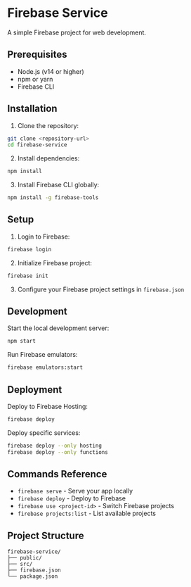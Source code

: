 # Firebase Service

A simple Firebase project for web development.

## Prerequisites

- Node.js (v14 or higher)
- npm or yarn
- Firebase CLI

## Installation

1. Clone the repository:
```bash
git clone <repository-url>
cd firebase-service
```

2. Install dependencies:
```bash
npm install
```

3. Install Firebase CLI globally:
```bash
npm install -g firebase-tools
```

## Setup

1. Login to Firebase:
```bash
firebase login
```

2. Initialize Firebase project:
```bash
firebase init
```

3. Configure your Firebase project settings in `firebase.json`

## Development

Start the local development server:
```bash
npm start
```

Run Firebase emulators:
```bash
firebase emulators:start
```

## Deployment

Deploy to Firebase Hosting:
```bash
firebase deploy
```

Deploy specific services:
```bash
firebase deploy --only hosting
firebase deploy --only functions
```

## Commands Reference

- `firebase serve` - Serve your app locally
- `firebase deploy` - Deploy to Firebase
- `firebase use <project-id>` - Switch Firebase projects
- `firebase projects:list` - List available projects

## Project Structure

```
firebase-service/
├── public/
├── src/
├── firebase.json
└── package.json
```